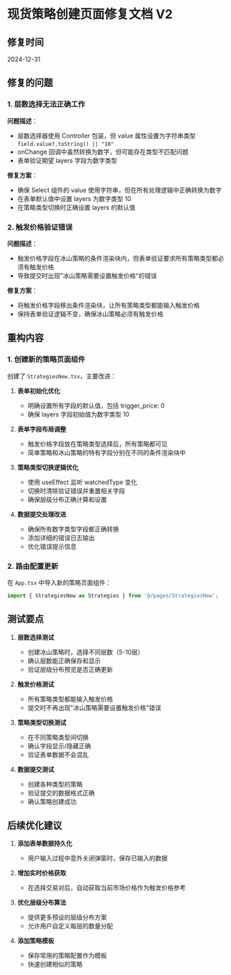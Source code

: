 # 现货策略创建页面修复文档 V2

## 修复时间
2024-12-31

## 修复的问题

### 1. 层数选择无法正确工作
**问题描述**：
- 层数选择器使用 Controller 包装，但 value 属性设置为字符串类型 `field.value?.toString() || "10"`
- onChange 回调中虽然转换为数字，但可能存在类型不匹配问题
- 表单验证期望 layers 字段为数字类型

**修复方案**：
- 确保 Select 组件的 value 使用字符串，但在所有处理逻辑中正确转换为数字
- 在表单默认值中设置 layers 为数字类型 10
- 在策略类型切换时正确设置 layers 的默认值

### 2. 触发价格验证错误
**问题描述**：
- 触发价格字段在冰山策略的条件渲染块内，但表单验证要求所有策略类型都必须有触发价格
- 导致提交时出现"冰山策略需要设置触发价格"的错误

**修复方案**：
- 将触发价格字段移出条件渲染块，让所有策略类型都能输入触发价格
- 保持表单验证逻辑不变，确保冰山策略必须有触发价格

## 重构内容

### 1. 创建新的策略页面组件
创建了 `StrategiesNew.tsx`，主要改进：

1. **表单初始化优化**
   - 明确设置所有字段的默认值，包括 trigger_price: 0
   - 确保 layers 字段初始值为数字类型 10

2. **表单字段布局调整**
   - 触发价格字段放在策略类型选择后，所有策略都可见
   - 简单策略和冰山策略的特有字段分别在不同的条件渲染块中

3. **策略类型切换逻辑优化**
   - 使用 useEffect 监听 watchedType 变化
   - 切换时清除验证错误并重置相关字段
   - 确保层级分布正确计算和设置

4. **数据提交处理改进**
   - 确保所有数字类型字段都正确转换
   - 添加详细的错误日志输出
   - 优化错误提示信息

### 2. 路由配置更新
在 `App.tsx` 中导入新的策略页面组件：
```typescript
import { StrategiesNew as Strategies } from '@/pages/StrategiesNew';
```

## 测试要点

1. **层数选择测试**
   - 创建冰山策略时，选择不同层数（5-10层）
   - 确认层数能正确保存和显示
   - 验证层级分布预览是否正确更新

2. **触发价格测试**
   - 所有策略类型都能输入触发价格
   - 提交时不再出现"冰山策略需要设置触发价格"错误

3. **策略类型切换测试**
   - 在不同策略类型间切换
   - 确认字段显示/隐藏正确
   - 验证表单数据不会混乱

4. **数据提交测试**
   - 创建各种类型的策略
   - 验证提交的数据格式正确
   - 确认策略创建成功

## 后续优化建议

1. **添加表单数据持久化**
   - 用户输入过程中意外关闭弹窗时，保存已输入的数据

2. **增加实时价格获取**
   - 在选择交易对后，自动获取当前市场价格作为触发价格参考

3. **优化层级分布算法**
   - 提供更多预设的层级分布方案
   - 允许用户自定义每层的数量分配

4. **添加策略模板**
   - 保存常用的策略配置作为模板
   - 快速创建相似的策略